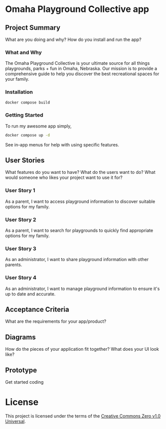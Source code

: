 # Omaha Playground Collective app

## Project Summary

What are you doing and why? How do you install and run the app?

### What and Why

The Omaha Playground Collective is your ultimate source for all things playgrounds, parks + fun in Omaha, Nebraska. Our mission is to provide a comprehensive guide to help you discover the best recreational spaces for your family.

### Installation

```bash
docker compose build
```

### Getting Started

To run my awesome app simply,

```bash
docker compose up -d
```

See in-app menus for help with using specific features.

## User Stories

What features do you want to have? What do the users want to do? What would someone who likes your project want to use it for?

### User Story 1

As a parent, I want to access playground information to discover suitable options for my family.

### User Story 2

As a parent, I want to search for playgrounds to quickly find appropriate options for my family.

### User Story 3

As an administrator, I want to share playground information with other parents.

### User Story 4

As an administrator, I want to manage playground information to ensure it's up to date and accurate.

## Acceptance Criteria

What are the requirements for your app/product?

## Diagrams

How do the pieces of your application fit together? What does your UI look like?

## Prototype

Get started coding

# License

This project is licensed under the terms of the [Creative Commons Zero v1.0 Universal](LICENSE.md).
